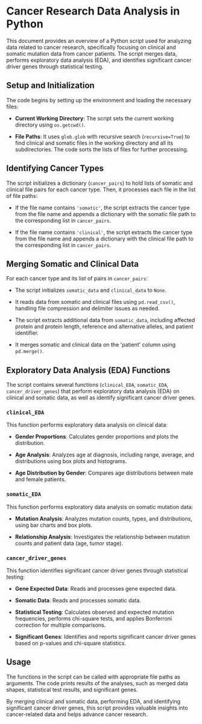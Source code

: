 # Cancer Research Data Analysis in Python

This document provides an overview of a Python script used for analyzing data related to cancer research, specifically focusing on clinical and somatic mutation data from cancer patients. The script merges data, performs exploratory data analysis (EDA), and identifies significant cancer driver genes through statistical testing.

## Setup and Initialization

The code begins by setting up the environment and loading the necessary files:

- **Current Working Directory**: The script sets the current working directory using `os.getcwd()`.

- **File Paths**: It uses `glob.glob` with recursive search (`recursive=True`) to find clinical and somatic files in the working directory and all its subdirectories. The code sorts the lists of files for further processing.

## Identifying Cancer Types

The script initializes a dictionary (`cancer_pairs`) to hold lists of somatic and clinical file pairs for each cancer type. Then, it processes each file in the list of file paths:

- If the file name contains `'somatic'`, the script extracts the cancer type from the file name and appends a dictionary with the somatic file path to the corresponding list in `cancer_pairs`.

- If the file name contains `'clinical'`, the script extracts the cancer type from the file name and appends a dictionary with the clinical file path to the corresponding list in `cancer_pairs`.

## Merging Somatic and Clinical Data

For each cancer type and its list of pairs in `cancer_pairs`:

- The script initializes `somatic_data` and `clinical_data` to `None`.

- It reads data from somatic and clinical files using `pd.read_csv()`, handling file compression and delimiter issues as needed.

- The script extracts additional data from `somatic_data`, including affected protein and protein length, reference and alternative alleles, and patient identifier.

- It merges somatic and clinical data on the 'patient' column using `pd.merge()`.

## Exploratory Data Analysis (EDA) Functions

The script contains several functions (`clinical_EDA`, `somatic_EDA`, `cancer_driver_genes`) that perform exploratory data analysis (EDA) on clinical and somatic data, as well as identify significant cancer driver genes.

### `clinical_EDA`

This function performs exploratory data analysis on clinical data:

- **Gender Proportions**: Calculates gender proportions and plots the distribution.

- **Age Analysis**: Analyzes age at diagnosis, including range, average, and distributions using box plots and histograms.

- **Age Distribution by Gender**: Compares age distributions between male and female patients.

### `somatic_EDA`

This function performs exploratory data analysis on somatic mutation data:

- **Mutation Analysis**: Analyzes mutation counts, types, and distributions, using bar charts and box plots.

- **Relationship Analysis**: Investigates the relationship between mutation counts and patient data (age, tumor stage).

### `cancer_driver_genes`

This function identifies significant cancer driver genes through statistical testing:

- **Gene Expected Data**: Reads and processes gene expected data.

- **Somatic Data**: Reads and processes somatic data.

- **Statistical Testing**: Calculates observed and expected mutation frequencies, performs chi-square tests, and applies Bonferroni correction for multiple comparisons.

- **Significant Genes**: Identifies and reports significant cancer driver genes based on p-values and chi-square statistics.

## Usage

The functions in the script can be called with appropriate file paths as arguments. The code prints results of the analyses, such as merged data shapes, statistical test results, and significant genes.

By merging clinical and somatic data, performing EDA, and identifying significant cancer driver genes, this script provides valuable insights into cancer-related data and helps advance cancer research.
